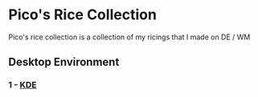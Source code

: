 # Pico's Rice Collection
Pico's rice collection is a collection of my ricings that I made on DE / WM

## Desktop Environment

### 1 -  [KDE](https://github.com/mate-codes/mates-rice-collection/blob/main/KDE/kde-themes.md)
